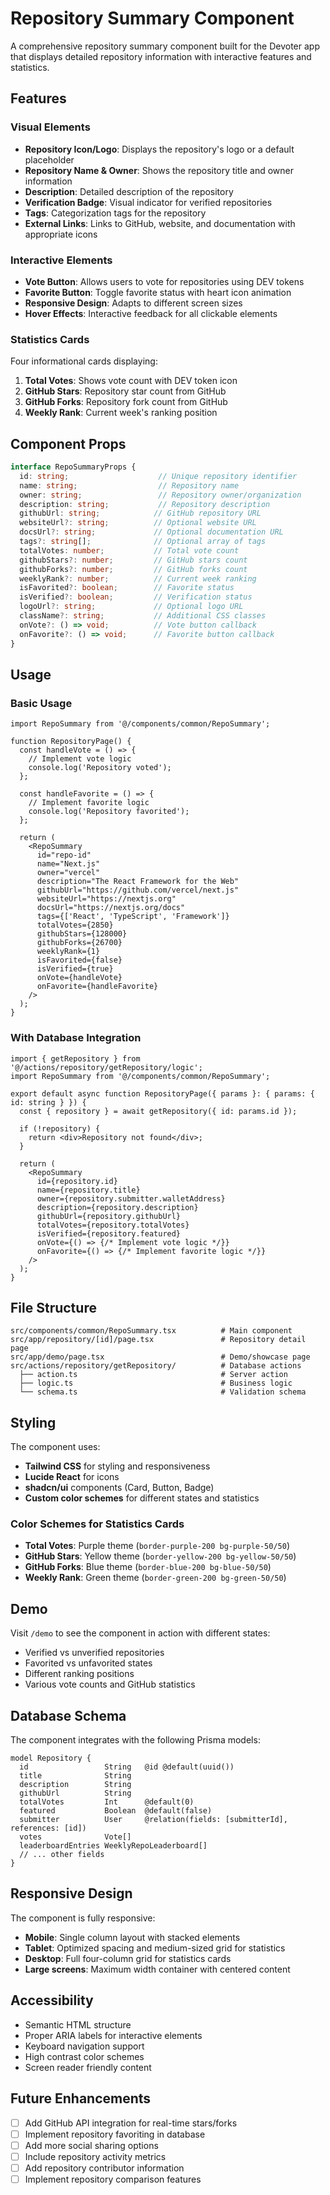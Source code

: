 # Repository Summary Component

A comprehensive repository summary component built for the Devoter app that displays detailed repository information with interactive features and statistics.

## Features

### Visual Elements
- **Repository Icon/Logo**: Displays the repository's logo or a default placeholder
- **Repository Name & Owner**: Shows the repository title and owner information
- **Description**: Detailed description of the repository
- **Verification Badge**: Visual indicator for verified repositories
- **Tags**: Categorization tags for the repository
- **External Links**: Links to GitHub, website, and documentation with appropriate icons

### Interactive Elements
- **Vote Button**: Allows users to vote for repositories using DEV tokens
- **Favorite Button**: Toggle favorite status with heart icon animation
- **Responsive Design**: Adapts to different screen sizes
- **Hover Effects**: Interactive feedback for all clickable elements

### Statistics Cards
Four informational cards displaying:
1. **Total Votes**: Shows vote count with DEV token icon
2. **GitHub Stars**: Repository star count from GitHub
3. **GitHub Forks**: Repository fork count from GitHub
4. **Weekly Rank**: Current week's ranking position

## Component Props

```typescript
interface RepoSummaryProps {
  id: string;                    // Unique repository identifier
  name: string;                  // Repository name
  owner: string;                 // Repository owner/organization
  description: string;           // Repository description
  githubUrl: string;            // GitHub repository URL
  websiteUrl?: string;          // Optional website URL
  docsUrl?: string;             // Optional documentation URL
  tags?: string[];              // Optional array of tags
  totalVotes: number;           // Total vote count
  githubStars?: number;         // GitHub stars count
  githubForks?: number;         // GitHub forks count
  weeklyRank?: number;          // Current week ranking
  isFavorited?: boolean;        // Favorite status
  isVerified?: boolean;         // Verification status
  logoUrl?: string;             // Optional logo URL
  className?: string;           // Additional CSS classes
  onVote?: () => void;          // Vote button callback
  onFavorite?: () => void;      // Favorite button callback
}
```

## Usage

### Basic Usage

```tsx
import RepoSummary from '@/components/common/RepoSummary';

function RepositoryPage() {
  const handleVote = () => {
    // Implement vote logic
    console.log('Repository voted');
  };

  const handleFavorite = () => {
    // Implement favorite logic
    console.log('Repository favorited');
  };

  return (
    <RepoSummary
      id="repo-id"
      name="Next.js"
      owner="vercel"
      description="The React Framework for the Web"
      githubUrl="https://github.com/vercel/next.js"
      websiteUrl="https://nextjs.org"
      docsUrl="https://nextjs.org/docs"
      tags={['React', 'TypeScript', 'Framework']}
      totalVotes={2850}
      githubStars={128000}
      githubForks={26700}
      weeklyRank={1}
      isFavorited={false}
      isVerified={true}
      onVote={handleVote}
      onFavorite={handleFavorite}
    />
  );
}
```

### With Database Integration

```tsx
import { getRepository } from '@/actions/repository/getRepository/logic';
import RepoSummary from '@/components/common/RepoSummary';

export default async function RepositoryPage({ params }: { params: { id: string } }) {
  const { repository } = await getRepository({ id: params.id });
  
  if (!repository) {
    return <div>Repository not found</div>;
  }

  return (
    <RepoSummary
      id={repository.id}
      name={repository.title}
      owner={repository.submitter.walletAddress}
      description={repository.description}
      githubUrl={repository.githubUrl}
      totalVotes={repository.totalVotes}
      isVerified={repository.featured}
      onVote={() => {/* Implement vote logic */}}
      onFavorite={() => {/* Implement favorite logic */}}
    />
  );
}
```

## File Structure

```
src/components/common/RepoSummary.tsx          # Main component
src/app/repository/[id]/page.tsx               # Repository detail page
src/app/demo/page.tsx                          # Demo/showcase page
src/actions/repository/getRepository/          # Database actions
  ├── action.ts                                # Server action
  ├── logic.ts                                 # Business logic
  └── schema.ts                                # Validation schema
```

## Styling

The component uses:
- **Tailwind CSS** for styling and responsiveness
- **Lucide React** for icons
- **shadcn/ui** components (Card, Button, Badge)
- **Custom color schemes** for different states and statistics

### Color Schemes for Statistics Cards
- **Total Votes**: Purple theme (`border-purple-200 bg-purple-50/50`)
- **GitHub Stars**: Yellow theme (`border-yellow-200 bg-yellow-50/50`)
- **GitHub Forks**: Blue theme (`border-blue-200 bg-blue-50/50`)
- **Weekly Rank**: Green theme (`border-green-200 bg-green-50/50`)

## Demo

Visit `/demo` to see the component in action with different states:
- Verified vs unverified repositories
- Favorited vs unfavorited states
- Different ranking positions
- Various vote counts and GitHub statistics

## Database Schema

The component integrates with the following Prisma models:

```prisma
model Repository {
  id                 String   @id @default(uuid())
  title              String
  description        String
  githubUrl          String
  totalVotes         Int      @default(0)
  featured           Boolean  @default(false)
  submitter          User     @relation(fields: [submitterId], references: [id])
  votes              Vote[]
  leaderboardEntries WeeklyRepoLeaderboard[]
  // ... other fields
}
```

## Responsive Design

The component is fully responsive:
- **Mobile**: Single column layout with stacked elements
- **Tablet**: Optimized spacing and medium-sized grid for statistics
- **Desktop**: Full four-column grid for statistics cards
- **Large screens**: Maximum width container with centered content

## Accessibility

- Semantic HTML structure
- Proper ARIA labels for interactive elements
- Keyboard navigation support
- High contrast color schemes
- Screen reader friendly content

## Future Enhancements

- [ ] Add GitHub API integration for real-time stars/forks
- [ ] Implement repository favoriting in database
- [ ] Add more social sharing options
- [ ] Include repository activity metrics
- [ ] Add repository contributor information
- [ ] Implement repository comparison features

